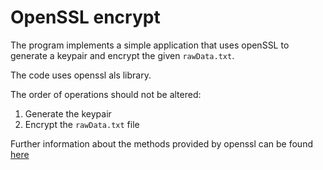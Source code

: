 # OpenSSL encrypt

The program implements a simple application that uses openSSL to generate a keypair and encrypt the given `rawData.txt`.

The code uses openssl als library.

The order of operations should not be altered:

1) Generate the keypair
2) Encrypt the `rawData.txt` file

Further information about the methods provided by openssl can be found [here](https://docs.openssl.org/master/man1/)